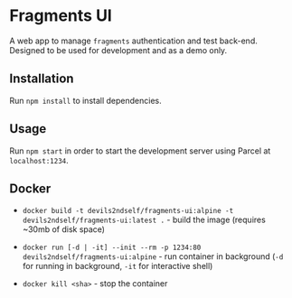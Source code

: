 # Fragments UI
A web app to manage `fragments` authentication and test back-end. Designed to be used for development and as a demo only.

## Installation

Run `npm install` to install dependencies.

## Usage

Run `npm start` in order to start the development server using Parcel at `localhost:1234`.

## Docker

- `docker build -t devils2ndself/fragments-ui:alpine -t devils2ndself/fragments-ui:latest .` - build the image (requires ~30mb of disk space)

- `docker run [-d | -it] --init --rm -p 1234:80 devils2ndself/fragments-ui:alpine` - run container in background (`-d` for running in background, `-it` for interactive shell)

- `docker kill <sha>` - stop the container